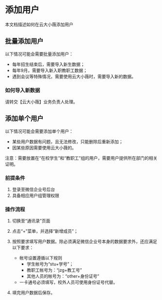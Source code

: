 # 添加用户

本文档描述如何在云大小薇添加用户

## 批量添加用户

以下情况可能会需要批量添加用户：

- 每年招生结束后，需要导入新生数据；
- 每年9月，需要导入新入职教职工数据；
- 遇到会议等特殊情况，需要使用云大小薇时，需要导入新的数据。

### 如何导入新数据

请转交【云大小薇】业务负责人处理。

## 添加单个用户

以下情况可能会需要添加单个用户：

- 某些用户数据有问题，且无法修改，只能删除后重新添加；
- 因某些原因需要使用云大小薇的。

注意：需要放置在“在校学生”和“教职工”组的用户，需要用户提供所在部门的相关证明。

### 前提条件

1. 登录至微信企业号后台
2. 具备相应用户组管理权限

### 操作流程

1. 切换至“通讯录”页面
2. 点击“+”菜单，并选择“新增成员”；
3. 按照要求填写用户数据。除必须满足微信企业号本身的数据要求外，还应满足以下要求：

	- 帐号设置遵循以下规则
		- 学生帐号为“stu+学号”；
		- 教职工帐号为：“jzg+教工号”
		- 其他人员的帐号为：“other+身份证号”
	- 一卡通号必须填写，校外人员可使用身份证号代替。

4. 填完用户数据后保存。
